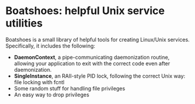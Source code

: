 # Boatshoes: helpful Unix service utilities

Boatshoes is a small library of helpful tools for creating Linux/Unix services.
Specifically, it includes the following:

* **DaemonContext**, a pipe-communicating daemonization routine, allowing your
application to exit with the correct code even after daemonization.
* **SingleInstance**, an RAII-style PID lock, following the correct Unix way: file
locking with fcntl
* Some random stuff for handling file privileges
* An easy way to drop privileges
